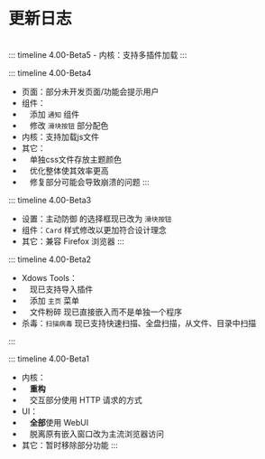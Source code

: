 # 更新日志

<br>
::: timeline 4.00-Beta5
- 内核：支持多插件加载
:::

::: timeline 4.00-Beta4
- 页面：部分未开发页面/功能会提示用户
- 组件：
- &emsp;添加 `通知` 组件
- &emsp;修改 `滑块按钮` 部分配色
- 内核：支持加载js文件
- 其它：
- &emsp;单独css文件存放主题颜色
- &emsp;优化整体使其效率更高
- &emsp;修复部分可能会导致崩溃的问题
:::

::: timeline 4.00-Beta3
- 设置：主动防御 的选择框现已改为 `滑块按钮`
- 组件：`Card` 样式修改以更加符合设计理念
- 其它：兼容 Firefox 浏览器
:::

::: timeline 4.00-Beta2
- Xdows Tools：
- &emsp;现已支持导入插件
- &emsp;添加 `主页` 菜单
- &emsp;文件粉碎 现已直接嵌入而不是单独一个程序
- 杀毒：`扫描病毒` 现已支持快速扫描、全盘扫描，从文件、目录中扫描

:::

::: timeline 4.00-Beta1
- 内核：
- &emsp;**重构**
- &emsp;交互部分使用 HTTP 请求的方式
- UI：
- &emsp;**全部**使用 WebUI
- &emsp;脱离原有嵌入窗口改为主流浏览器访问
- 其它：暂时移除部分功能
:::
